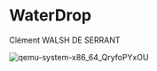 # WaterDrop

Clément WALSH DE SERRANT

![qemu-system-x86_64_QryfoPYxOU](https://user-images.githubusercontent.com/71884576/227280775-400f5a78-e056-46c2-bd4c-61fe738fd9f0.gif)
